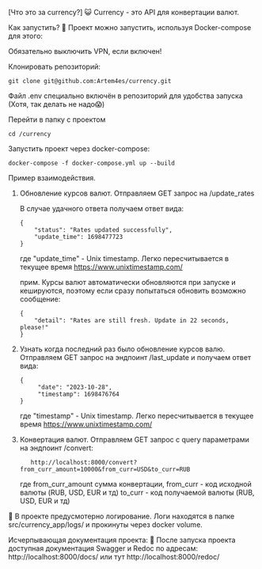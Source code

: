[Что это за currency?] 😺
Currency - это API для конвертации валют.

Как запустить? 👾
Проект можно запустить, используя Docker-compose для этого:

Обязательно выключить VPN, если включен!

Клонировать репозиторий:

```
git clone git@github.com:Artem4es/currency.git
```
Файл .env специально включён в репозиторий для удобства запуска (Хотя, так делать не надо😱)

Перейти в папку с проектом
```
cd /currency
```

Запустить проект через docker-compose:

```
docker-compose -f docker-compose.yml up --build
```

Пример взаимодействия.

1. Обновление курсов валют. Отправляем GET запрос на /update_rates
    
    В случае удачного ответа получаем ответ вида:
    
    ```
    {
        "status": "Rates updated successfully",
        "update_time": 1698477723
    }
    ```
   где "update_time" - Unix timestamp. Легко пересчитывается в текущее время https://www.unixtimestamp.com/

    прим. Курсы валют автоматически обновляются при запуске и кешируются, поэтому если сразу попытаться обновить возможно сообщение:
    
    ```
    {
        "detail": "Rates are still fresh. Update in 22 seconds, please!"
    }
    ```

2. Узнать когда последний раз было обновление курсов валю. Отправляем GET запрос на эндпоинт /last_update и получаем ответ вида:
   
   ```
   {
        "date": "2023-10-28",
        "timestamp": 1698476764
   }
   ```
    где "timestamp" - Unix timestamp. Легко пересчитывается в текущее время https://www.unixtimestamp.com/


3. Конвертация валют. Отправляем GET запрос с query параметрами на эндпоинт /convert:
   
   ```
      http://localhost:8000/convert?from_curr_amount=10000&from_curr=USD&to_curr=RUB
   ```
    где from_curr_amount cумма конвертации,
    from_curr - код исходной валюты (RUB, USD, EUR и тд)
    to_curr -  код получаемой валюты (RUB, USD, EUR и тд)

📜 В проекте предусмотерно логирование. Логи находятся в папке src/currency_app/logs/ и прокинуты через docker volume.

Исчерпывающая документация проекта: 📘
После запуска проекта доступная документация Swagger и Redoc по адресам: http://localhost:8000/docs/ или тут http://localhost:8000/redoc/
